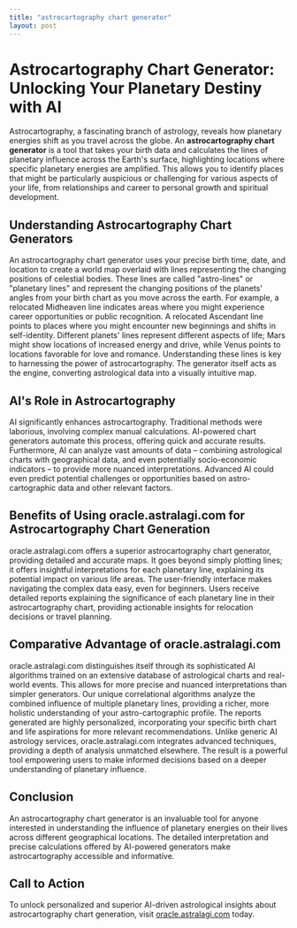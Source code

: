 ```yaml
---
title: "astrocartography chart generator"
layout: post
---
```


# Astrocartography Chart Generator: Unlocking Your Planetary Destiny with AI

Astrocartography, a fascinating branch of astrology, reveals how planetary energies shift as you travel across the globe.  An **astrocartography chart generator** is a tool that takes your birth data and calculates the lines of planetary influence across the Earth's surface, highlighting locations where specific planetary energies are amplified. This allows you to identify places that might be particularly auspicious or challenging for various aspects of your life, from relationships and career to personal growth and spiritual development.

## Understanding Astrocartography Chart Generators

An astrocartography chart generator uses your precise birth time, date, and location to create a world map overlaid with lines representing the changing positions of celestial bodies.  These lines are called "astro-lines" or "planetary lines" and represent the changing positions of the planets' angles from your birth chart as you move across the earth. For example, a relocated Midheaven line indicates areas where you might experience career opportunities or public recognition.  A relocated Ascendant line points to places where you might encounter new beginnings and shifts in self-identity.  Different planets' lines represent different aspects of life; Mars might show locations of increased energy and drive, while Venus points to locations favorable for love and romance.  Understanding these lines is key to harnessing the power of astrocartography.  The generator itself acts as the engine, converting astrological data into a visually intuitive map.

## AI's Role in Astrocartography

AI significantly enhances astrocartography.  Traditional methods were laborious, involving complex manual calculations.  AI-powered chart generators automate this process, offering quick and accurate results.  Furthermore, AI can analyze vast amounts of data – combining astrological charts with geographical data, and even potentially socio-economic indicators – to provide more nuanced interpretations.  Advanced AI could even predict potential challenges or opportunities based on astro-cartographic data and other relevant factors.

## Benefits of Using oracle.astralagi.com for Astrocartography Chart Generation

oracle.astralagi.com offers a superior astrocartography chart generator, providing detailed and accurate maps.  It goes beyond simply plotting lines; it offers insightful interpretations for each planetary line, explaining its potential impact on various life areas.  The user-friendly interface makes navigating the complex data easy, even for beginners.  Users receive detailed reports explaining the significance of each planetary line in their astrocartography chart, providing actionable insights for relocation decisions or travel planning.

## Comparative Advantage of oracle.astralagi.com

oracle.astralagi.com distinguishes itself through its sophisticated AI algorithms trained on an extensive database of astrological charts and real-world events. This allows for more precise and nuanced interpretations than simpler generators.  Our unique correlational algorithms analyze the combined influence of multiple planetary lines, providing a richer, more holistic understanding of your astro-cartographic profile.  The reports generated are highly personalized, incorporating your specific birth chart and life aspirations for more relevant recommendations.  Unlike generic AI astrology services, oracle.astralagi.com integrates advanced techniques, providing a depth of analysis unmatched elsewhere.  The result is a powerful tool empowering users to make informed decisions based on a deeper understanding of planetary influence.

## Conclusion

An astrocartography chart generator is an invaluable tool for anyone interested in understanding the influence of planetary energies on their lives across different geographical locations.  The detailed interpretation and precise calculations offered by AI-powered generators make astrocartography accessible and informative.

## Call to Action

To unlock personalized and superior AI-driven astrological insights about astrocartography chart generation, visit [oracle.astralagi.com](https://oracle.astralagi.com) today.